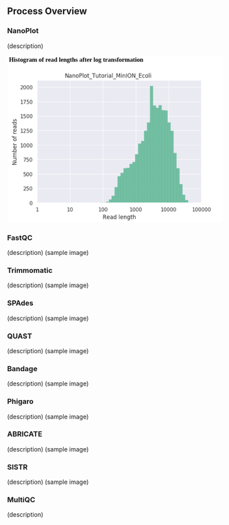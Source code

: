 Process Overview
----------------

### NanoPlot
(description)

![nanoplot](images/nanoplot.png)

### FastQC
(description)
(sample image)

### Trimmomatic
(description)
(sample image)

### SPAdes
(description)
(sample image)

### QUAST
(description)
(sample image)

### Bandage
(description)
(sample image)

### Phigaro
(description)
(sample image)

### ABRICATE
(description)
(sample image)

### SISTR
(description)
(sample image)

### MultiQC
(description)




